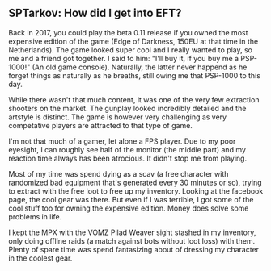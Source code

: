 ## SPTarkov: How did I get into EFT?

Back in 2017, you could play the beta 0.11 release if you owned the most
expensive edition of the game (Edge of Darkness, 150EU at that time in the
Netherlands). The game looked super cool and I really wanted to play, so me and
a friend got together. I said to him: "I'll buy it, if you buy me a PSP-1000!"
(An old game console). Naturally, the latter never happend as he forget things
as naturally as he breaths, still owing me that PSP-1000 to this day.

While there wasn't that much content, it was one of the very few extraction
shooters on the market. The gunplay looked incredibly detailed and the artstyle
is distinct. The game is however very challenging as very competative players
are attracted to that type of game.

I'm not that much of a gamer, let alone a FPS player. Due to my poor eyesight,
I can roughly see half of the monitor (the middle part) and my reaction time
always has been atrocious. It didn't stop me from playing.

Most of my time was spend dying as a scav (a free character with randomized
bad equipment that's generated every 30 minutes or so), trying to extract with
the free loot to free up my inventory. Looking at the facebook page, the cool
gear was there. But even if I was terrible, I got some of the cool stuff too
for owning the expensive edition. Money does solve some problems in life.

I kept the MPX with the VOMZ Pilad Weaver sight stashed in my inventory, only
doing offline raids (a match against bots without loot loss) with them.
Plenty of spare time was spend fantasizing about of dressing my character in
the coolest gear.
